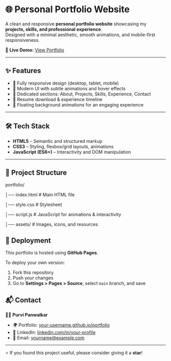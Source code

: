 # 🌐 Personal Portfolio Website  

A clean and responsive **personal portfolio website** showcasing my **projects, skills, and professional experience**.  
Designed with a minimal aesthetic, smooth animations, and mobile-first responsiveness.  

🔗 **Live Demo:** [View Portfolio](https://your-username.github.io/portfolio/)  

---

## ✨ Features  
- 📱 Fully responsive design (desktop, tablet, mobile)  
- 🎨 Modern UI with subtle animations and hover effects  
- 📝 Dedicated sections: About, Projects, Skills, Experience, Contact  
- 📂 Resume download & experience timeline  
- 🌌 Floating background animations for an engaging experience  

---

## 🛠️ Tech Stack  
- **HTML5** – Semantic and structured markup  
- **CSS3** – Styling, flexbox/grid layouts, animations  
- **JavaScript (ES6+)** – Interactivity and DOM manipulation  

---

## 📂 Project Structure  
portfolio/

│── index.html # Main HTML file

│── style.css # Stylesheet

│── script.js # JavaScript for animations & interactivity

│── assets/ # Images, icons, and resources

## 🚀 Deployment  
This portfolio is hosted using **GitHub Pages**.  

To deploy your own version:  
1. Fork this repository  
2. Push your changes  
3. Go to **Settings > Pages > Source**, select `main` branch, and save

## 📬 Contact  
👩‍💻 **Purvi Panwalkar**  
- 🌍 Portfolio: [your-username.github.io/portfolio](https://your-username.github.io/portfolio/)  
- 💼 LinkedIn: [linkedin.com/in/your-profile](https://linkedin.com/in/your-profile)  
- 📧 Email: yourname@example.com  

---

⭐ If you found this project useful, please consider giving it a **star**!  
